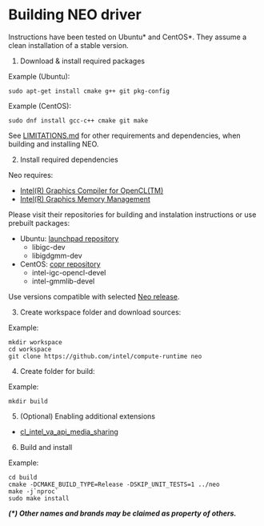 # Building NEO driver

Instructions have been tested on Ubuntu* and CentOS*. They assume a clean installation of a stable version.

1. Download & install required packages

Example (Ubuntu):

```shell
sudo apt-get install cmake g++ git pkg-config
```

Example (CentOS):

```shell
sudo dnf install gcc-c++ cmake git make
```

See [LIMITATIONS.md](https://github.com/intel/compute-runtime/blob/master/opencl/doc/LIMITATIONS.md)
for other requirements and dependencies, when building and installing NEO.

2. Install required dependencies

Neo requires:
- [Intel(R) Graphics Compiler for OpenCL(TM)](https://github.com/intel/intel-graphics-compiler)
- [Intel(R) Graphics Memory Management](https://github.com/intel/gmmlib)

Please visit their repositories for building and instalation instructions or use prebuilt packages:
- Ubuntu: [launchpad repository](https://launchpad.net/~intel-opencl/+archive/ubuntu/intel-opencl)
  - libigc-dev
  - libigdgmm-dev
- CentOS: [copr repository](https://copr.fedorainfracloud.org/coprs/jdanecki/intel-opencl)
  - intel-igc-opencl-devel
  - intel-gmmlib-devel

Use versions compatible with selected [Neo release](https://github.com/intel/compute-runtime/releases).

3. Create workspace folder and download sources:

Example:

```shell
mkdir workspace
cd workspace
git clone https://github.com/intel/compute-runtime neo
```

4. Create folder for build: 

Example:

```shell
mkdir build
```

5. (Optional) Enabling additional extensions

* [cl_intel_va_api_media_sharing](https://github.com/intel/compute-runtime/blob/master/opencl/doc/cl_intel_va_api_media_sharing.md)

6. Build and install

Example:

```shell
cd build
cmake -DCMAKE_BUILD_TYPE=Release -DSKIP_UNIT_TESTS=1 ../neo
make -j`nproc`
sudo make install
```

___(*) Other names and brands may be claimed as property of others.___
